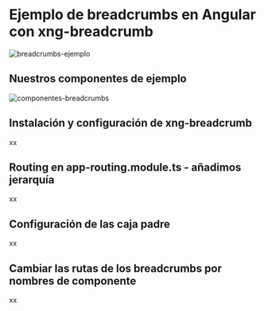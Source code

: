 # Ejemplo de breadcrumbs en Angular con xng-breadcrumb

![breadcrumbs-ejemplo](https://user-images.githubusercontent.com/36458569/182034831-186496e1-6a6f-4d1f-9f6d-b6ee6705c191.gif)

## Nuestros componentes de ejemplo

![componentes-breadcrumbs](https://user-images.githubusercontent.com/36458569/182034506-c563b6a2-c87d-4533-8e2c-8cbfea084aab.png)

## Instalación y configuración de xng-breadcrumb

xx

## Routing en app-routing.module.ts - añadimos jerarquía

xx

## Configuración de las caja padre

xx

## Cambiar las rutas de los breadcrumbs por nombres de componente

xx
